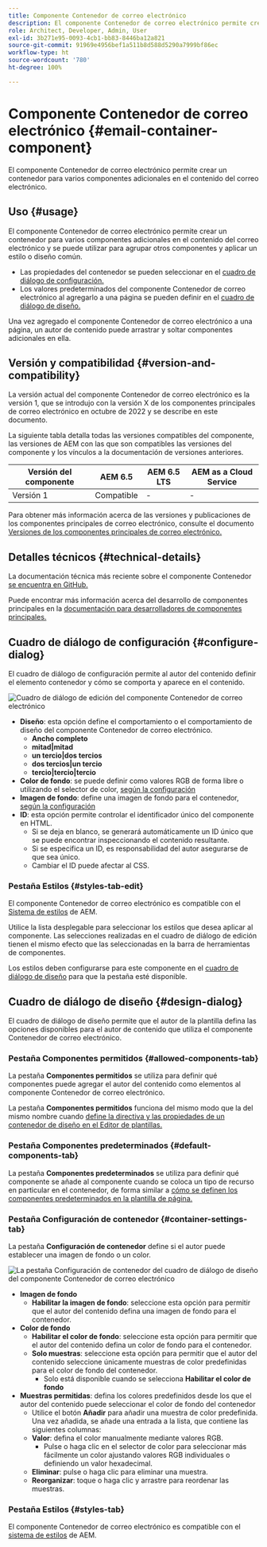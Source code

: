 ```yaml
---
title: Componente Contenedor de correo electrónico
description: El componente Contenedor de correo electrónico permite crear un contenedor para varios componentes adicionales en el contenido del correo electrónico.
role: Architect, Developer, Admin, User
exl-id: 3b271e95-0093-4cb1-bb83-8446ba12a821
source-git-commit: 91969e4956bef1a511b8d588d5290a7999bf86ec
workflow-type: ht
source-wordcount: '780'
ht-degree: 100%

---
```



# Componente Contenedor de correo electrónico {#email-container-component}

El componente Contenedor de correo electrónico permite crear un contenedor para varios componentes adicionales en el contenido del correo electrónico.

## Uso {#usage}

El componente Contenedor de correo electrónico permite crear un contenedor para varios componentes adicionales en el contenido del correo electrónico y se puede utilizar para agrupar otros componentes y aplicar un estilo o diseño común.

* Las propiedades del contenedor se pueden seleccionar en el [cuadro de diálogo de configuración.](#configure-dialog)
* Los valores predeterminados del componente Contenedor de correo electrónico al agregarlo a una página se pueden definir en el [cuadro de diálogo de diseño.](#design-dialog)

Una vez agregado el componente Contenedor de correo electrónico a una página, un autor de contenido puede arrastrar y soltar componentes adicionales en ella.

## Versión y compatibilidad {#version-and-compatibility}

La versión actual del componente Contenedor de correo electrónico es la versión 1, que se introdujo con la versión X de los componentes principales de correo electrónico en octubre de 2022 y se describe en este documento.

La siguiente tabla detalla todas las versiones compatibles del componente, las versiones de AEM con las que son compatibles las versiones del componente y los vínculos a la documentación de versiones anteriores.

| Versión del componente | AEM 6.5 | AEM 6.5 LTS | AEM as a Cloud Service |
|---|---|---|---|
| Versión 1 | Compatible | - | - |

Para obtener más información acerca de las versiones y publicaciones de los componentes principales de correo electrónico, consulte el documento [Versiones de los componentes principales de correo electrónico.](/help/email/versions.md)

## Detalles técnicos {#technical-details}

La documentación técnica más reciente sobre el componente Contenedor [se encuentra en GitHub.](https://adobe.com/go/aem_cmp_tech_email_container_v1)

Puede encontrar más información acerca del desarrollo de componentes principales en la [documentación para desarrolladores de componentes principales.](/help/developing/overview.md)

## Cuadro de diálogo de configuración {#configure-dialog}

El cuadro de diálogo de configuración permite al autor del contenido definir el elemento contenedor y cómo se comporta y aparece en el contenido.

![Cuadro de diálogo de edición del componente Contenedor de correo electrónico](/help/email/assets/email-container-configure.png)

* **Diseño**: esta opción define el comportamiento o el comportamiento de diseño del componente Contenedor de correo electrónico.
   * **Ancho completo**
   * **mitad|mitad**
   * **un tercio|dos tercios**
   * **dos tercios|un tercio**
   * **tercio|tercio|tercio**
* **Color de fondo**: se puede definir como valores RGB de forma libre o utilizando el selector de color, [según la configuración](#container-settings-tab)
* **Imagen de fondo**: define una imagen de fondo para el contenedor, [según la configuración](#container-settings-tab)
* **ID**: esta opción permite controlar el identificador único del componente en HTML.
   * Si se deja en blanco, se generará automáticamente un ID único que se puede encontrar inspeccionando el contenido resultante.
   * Si se especifica un ID, es responsabilidad del autor asegurarse de que sea único.
   * Cambiar el ID puede afectar al CSS.

### Pestaña Estilos {#styles-tab-edit}

El componente Contenedor de correo electrónico es compatible con el [Sistema de estilos](/help/get-started/authoring.md#component-styling) de AEM.

Utilice la lista desplegable para seleccionar los estilos que desea aplicar al componente. Las selecciones realizadas en el cuadro de diálogo de edición tienen el mismo efecto que las seleccionadas en la barra de herramientas de componentes.

Los estilos deben configurarse para este componente en el [cuadro de diálogo de diseño](#design-dialog) para que la pestaña esté disponible.

## Cuadro de diálogo de diseño {#design-dialog}

El cuadro de diálogo de diseño permite que el autor de la plantilla defina las opciones disponibles para el autor de contenido que utiliza el componente Contenedor de correo electrónico.

### Pestaña Componentes permitidos {#allowed-components-tab}

La pestaña **Componentes permitidos** se utiliza para definir qué componentes puede agregar el autor del contenido como elementos al componente Contenedor de correo electrónico.

La pestaña **Componentes permitidos** funciona del mismo modo que la del mismo nombre cuando [define la directiva y las propiedades de un contenedor de diseño en el Editor de plantillas.](https://experienceleague.adobe.com/docs/experience-manager-cloud-service/sites/authoring/features/templates.html?lang=es)

### Pestaña Componentes predeterminados {#default-components-tab}

La pestaña **Componentes predeterminados** se utiliza para definir qué componente se añade al componente cuando se coloca un tipo de recurso en particular en el contenedor, de forma similar a [cómo se definen los componentes predeterminados en la plantilla de página.](https://experienceleague.adobe.com/docs/experience-manager-cloud-service/sites/authoring/features/templates.html?lang=es)

### Pestaña Configuración de contenedor {#container-settings-tab}

La pestaña **Configuración de contenedor** define si el autor puede establecer una imagen de fondo o un color.

![La pestaña Configuración de contenedor del cuadro de diálogo de diseño del componente Contenedor de correo electrónico](/help/email/assets/email-container-design-container-settings.png)

* **Imagen de fondo**
   * **Habilitar la imagen de fondo**: seleccione esta opción para permitir que el autor del contenido defina una imagen de fondo para el contenedor.
* **Color de fondo**
   * **Habilitar el color de fondo**: seleccione esta opción para permitir que el autor del contenido defina un color de fondo para el contenedor.
   * **Solo muestras**: seleccione esta opción para permitir que el autor del contenido seleccione únicamente muestras de color predefinidas para el color de fondo del contenedor.
      * Solo está disponible cuando se selecciona **Habilitar el color de fondo**
* **Muestras permitidas**: defina los colores predefinidos desde los que el autor del contenido puede seleccionar el color de fondo del contenedor
   * Utilice el botón **Añadir** para añadir una muestra de color predefinida. Una vez añadida, se añade una entrada a la lista, que contiene las siguientes columnas:
   * **Valor**: defina el color manualmente mediante valores RGB.
      * Pulse o haga clic en el selector de color para seleccionar más fácilmente un color ajustando valores RGB individuales o definiendo un valor hexadecimal.
   * **Eliminar**: pulse o haga clic para eliminar una muestra.
   * **Reorganizar**: toque o haga clic y arrastre para reordenar las muestras.

### Pestaña Estilos {#styles-tab}

El componente Contenedor de correo electrónico es compatible con el [sistema de estilos](/help/get-started/authoring.md#component-styling) de AEM.
